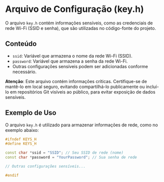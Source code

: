 # Arquivo de Configuração (key.h)

O arquivo `key.h` contém informações sensíveis, como as credenciais de rede Wi-Fi (SSID e senha), que são utilizadas no código-fonte do projeto.

## Conteúdo

- `ssid`: Variável que armazena o nome da rede Wi-Fi (SSID).
- `password`: Variável que armazena a senha da rede Wi-Fi.
- Outras configurações sensíveis podem ser adicionadas conforme necessário.

**Atenção**: Este arquivo contém informações críticas. Certifique-se de mantê-lo em local seguro, evitando compartilhá-lo publicamente ou incluí-lo em repositórios Git visíveis ao público, para evitar exposição de dados sensíveis.

## Exemplo de Uso

O arquivo `key.h` é utilizado para armazenar informações de rede, como no exemplo abaixo:

```cpp
#ifndef KEYS_H
#define KEYS_H

const char *ssid = "SSID"; // Seu SSID de rede (nome)
const char *password = "YourPassword"; // Sua senha de rede

// Outras configurações sensíveis...

#endif


